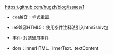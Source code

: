 https://github.com/hugzh/blog/issues/1


- css兼容：样式重置

- ie9兼容HTML5：使用条件注释法引入html5shiv包

<!--[if It IE 9]>
      <script src="http://cdn.static.runoob.com/libs/html5shiv/3.7/html5shiv.min.js ">
      </script>
<![end if]-->

- 事件: 封装通用事件

- dom：innerHTML、innerText、textContent


